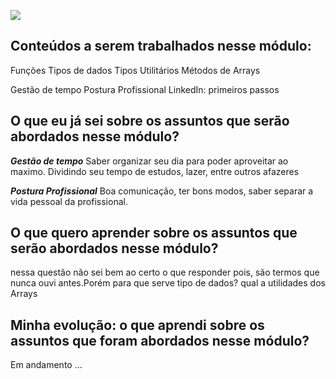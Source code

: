 ![](https://i.imgur.com/xG74tOh.png)

## Conteúdos a serem trabalhados nesse módulo:

Funções
Tipos de dados
Tipos Utilitários
Métodos de Arrays

Gestão de tempo
Postura Profissional
LinkedIn: primeiros passos

## O que eu já sei sobre os assuntos que serão abordados nesse módulo?
***Gestão de tempo***
 Saber organizar seu dia para poder aproveitar ao maximo. Dividindo seu tempo de estudos, lazer, entre outros afazeres 

 ***Postura Profissional***
 Boa comunicação, ter bons modos, saber separar a vida pessoal da profissional.
 
## O que quero aprender sobre os assuntos que serão abordados nesse módulo?
 nessa questão não sei bem ao certo o que responder pois, são termos que nunca ouvi antes.Porém 
 para que serve tipo de dados? qual a utilidades dos Arrays 

 ## Minha evolução: o que aprendi sobre os assuntos que foram abordados nesse módulo?
 Em andamento ...
